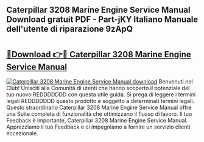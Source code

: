 ## Caterpillar 3208 Marine Engine Service Manual Download gratuit PDF - Part-jKY Italiano Manuale dell'utente di riparazione 9zApQ

# <h2><a href="http://dfefg7.blite.top/?on=Caterpillar+3208+Marine+Engine+Service+Manual">🔗Download 👉🔴 Caterpillar 3208 Marine Engine Service Manual</a></h2>

[![Caterpillar 3208 Marine Engine Service Manual download](https://i.imgur.com/lujVjoI.png)](http://dfefg7.blite.top/?on=Caterpillar+3208+Marine+Engine+Service+Manual)
Benvenuti nel Club! Unisciti alla Comunità di utenti che hanno scoperto il potenziale del tuo nuovo REDDDDDDD con questa utile guida. Si prega di leggere i termini legali REDDDDDDD questo prodotto è soggetto a determinati termini legali. Questo straordinario Caterpillar 3208 Marine Engine Service Manual offre una Suite completa di funzionalità che ottimizzano il flusso di lavoro. Il tuo Feedback è importante, Caterpillar 3208 Marine Engine Service Manual. Apprezziamo il tuo Feedback e ci impegniamo a fornire un servizio clienti eccezionale.
